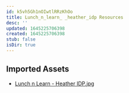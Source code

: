 ```yaml
---
id: k5vh5Gh1nOIwtlRRzKhOo
title: Lunch_n_learn_ _heather_idp Resources
desc: ''
updated: 1645225706398
created: 1645225706398
stub: false
isDir: true
---
```

## Imported Assets
- [Lunch n Learn - Heather IDP.jpg](/assets/lunch-n-learn---heather-idp-Ao4aqHTcSPy9.jpg)
